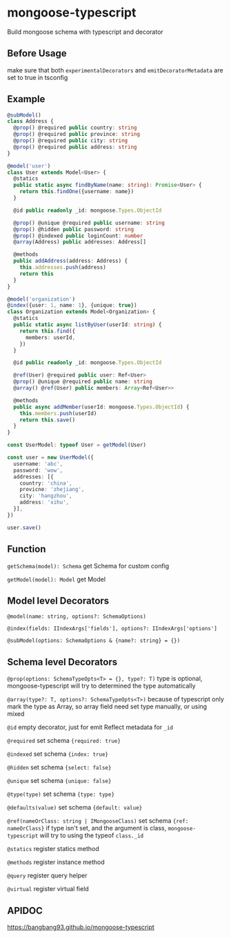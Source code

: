 # mongoose-typescript
Build mongoose schema with typescript and decorator

## Before Usage
make sure that both `experimentalDecorators` and `emitDecoratorMetadata` are set to true in tsconfig

## Example

```typescript
@subModel()
class Address {
  @prop() @required public country: string
  @prop() @required public province: string
  @prop() @required public city: string
  @prop() @required public address: string
}

@model('user')
class User extends Model<User> {
  @statics
  public static async findByName(name: string): Promise<User> {
    return this.findOne({username: name})
  }

  @id public readonly _id: mongoose.Types.ObjectId

  @prop() @unique @required public username: string
  @prop() @hidden public password: string
  @prop() @indexed public loginCount: number
  @array(Address) public addresses: Address[]

  @methods
  public addAddress(address: Address) {
    this.addresses.push(address)
    return this
  }
}

@model('organization')
@index({user: 1, name: 1}, {unique: true})
class Organization extends Model<Organization> {
  @statics
  public static async listByUser(userId: string) {
    return this.find({
      members: userId,
    })
  }

  @id public readonly _id: mongoose.Types.ObjectId

  @ref(User) @required public user: Ref<User>
  @prop() @unique @required public name: string
  @array() @ref(User) public members: Array<Ref<User>>

  @methods
  public async addMember(userId: mongoose.Types.ObjectId) {
    this.members.push(userId)
    return this.save()
  }
}

const UserModel: typeof User = getModel(User)

const user = new UserModel({
  username: 'abc',
  password: 'wow',
  addresses: [{
    country: 'china',
    provicne: 'zhejiang',
    city: 'hangzhou',
    address: 'xihu',
  }],
})

user.save()
```

## Function
`getSchema(model): Schema` get Schema for custom config

`getModel(model): Model` get Model

## Model level Decorators

`@model(name: string, options?: SchemaOptions)`

`@index(fields: IIndexArgs['fields'], options?: IIndexArgs['options']`

`@subModel(options: SchemaOptions & {name?: string} = {})`

## Schema level Decorators

`@prop(options: SchemaTypeOpts<T> = {}, type?: T)` type is optional, mongoose-typescript will try to determined the type automatically

`@array(type?: T, options?: SchemaTypeOpts<T>)` because of typescript only mark the type as Array, so array field need set type manually, or using mixed

`@id` empty decorator, just for emit Reflect metadata for `_id`

`@required` set schema `{required: true}`

`@indexed` set schema `{index: true}`

`@hidden` set schema `{select: false}`

`@unique` set schema `{unique: false}`

`@type(type)` set schema `{type: type}`

`@defaults(value)` set schema `{default: value}`

`@ref(nameOrClass: string | IMongooseClass)` set schema `{ref: nameOrClass}`
if type isn't set, and the argument is class, `mongoose-typescript` will try to using the typeof `class._id`

`@statics` register statics method

`@methods` register instance method

`@query` register query helper

`@virtual` register virtual field

## APIDOC
<https://bangbang93.github.io/mongoose-typescript>
